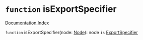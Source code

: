 # `function` isExportSpecifier

[Documentation Index](../README.md)

`function` isExportSpecifier(node: [Node](../interface.Node/README.md)): node `is` [ExportSpecifier](../interface.ExportSpecifier/README.md)

